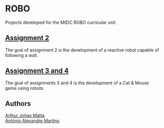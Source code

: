 # ROBO
Projects developed for the MIEIC ROBO curricular unit

## [Assignment 2](https://github.com/ArthurMatta/ROBO/tree/master/Assignment_2)
 
 The goal of assignment 2 is the development of a reactive robot capable of following a wall.

## [Assignment 3 and 4](https://github.com/ArthurMatta/ROBO/tree/master/Assignment_3_and_4)

 The goal of assignments 3 and 4 is the development of a Cat & Mouse game using robots.
 
 
## Authors
[Arthur Johas Matta](https://github.com/ArthurMatta)  
[António Alexandre Martins](https://github.com/Alexandreaam)
